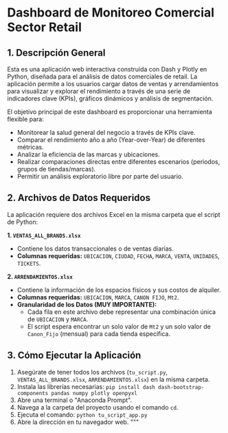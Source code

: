 # Dashboard de Monitoreo Comercial Sector Retail

## 1. Descripción General

Esta es una aplicación web interactiva construida con Dash y Plotly en Python, diseñada para el análisis de datos comerciales de retail. La aplicación permite a los usuarios cargar datos de ventas y arrendamientos para visualizar y explorar el rendimiento a través de una serie de indicadores clave (KPIs), gráficos dinámicos y análisis de segmentación.

El objetivo principal de este dashboard es proporcionar una herramienta flexible para:
* Monitorear la salud general del negocio a través de KPIs clave.
* Comparar el rendimiento año a año (Year-over-Year) de diferentes métricas.
* Analizar la eficiencia de las marcas y ubicaciones.
* Realizar comparaciones directas entre diferentes escenarios (periodos, grupos de tiendas/marcas).
* Permitir un análisis exploratorio libre por parte del usuario.

## 2. Archivos de Datos Requeridos

La aplicación requiere dos archivos Excel en la misma carpeta que el script de Python:

**1. `VENTAS_ALL_BRANDS.xlsx`**
   * Contiene los datos transaccionales o de ventas diarias.
   * **Columnas requeridas:** `UBICACION`, `CIUDAD`, `FECHA`, `MARCA`, `VENTA`, `UNIDADES`, `TICKETS`.

**2. `ARRENDAMIENTOS.xlsx`**
   * Contiene la información de los espacios físicos y sus costos de alquiler.
   * **Columnas requeridas:** `UBICACION`, `MARCA`, `CANON FIJO`, `Mt2`.
   * **Granularidad de los Datos (MUY IMPORTANTE):**
     * Cada fila en este archivo debe representar una combinación única de `UBICACION` y `MARCA`.
     * El script espera encontrar un solo valor de `Mt2` y un solo valor de `Canon_Fijo` (mensual) para cada tienda específica.

## 3. Cómo Ejecutar la Aplicación

1.  Asegúrate de tener todos los archivos (`tu_script.py`, `VENTAS_ALL_BRANDS.xlsx`, `ARRENDAMIENTOS.xlsx`) en la misma carpeta.
2.  Instala las librerías necesarias: `pip install dash dash-bootstrap-components pandas numpy plotly openpyxl`
3.  Abre una terminal o "Anaconda Prompt".
4.  Navega a la carpeta del proyecto usando el comando `cd`.
5.  Ejecuta el comando: `python tu_script_app.py`
6.  Abre la dirección en tu navegador web.
"""
